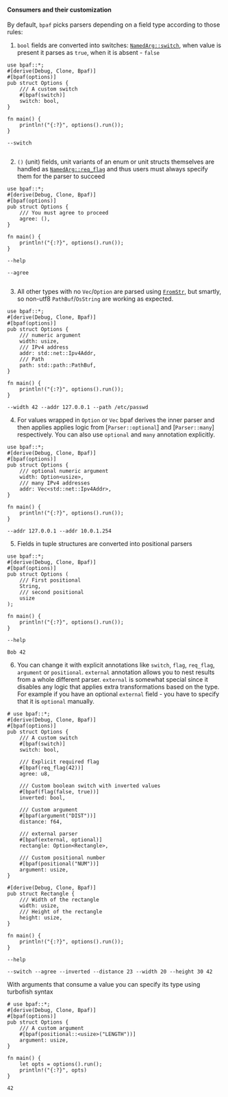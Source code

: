 #### Consumers and their customization

By default, `bpaf` picks parsers depending on a field type according to those rules:

1. `bool` fields are converted into switches: [`NamedArg::switch`](crate::parsers::NamedArg::switch), when
   value is present it parses as `true`, when it is absent - `false`

```rust,id:1
use bpaf::*;
#[derive(Debug, Clone, Bpaf)]
#[bpaf(options)]
pub struct Options {
    /// A custom switch
    #[bpaf(switch)]
    switch: bool,
}

fn main() {
    println!("{:?}", options().run());
}
```

```run,id:1
--switch
```

```run,id:1

```



2. `()` (unit) fields, unit variants of an enum or unit structs themselves are handled as
   [`NamedArg::req_flag`](crate::parsers::NamedArg::req_flag) and thus users must always specify
   them for the parser to succeed


```rust,id:2
use bpaf::*;
#[derive(Debug, Clone, Bpaf)]
#[bpaf(options)]
pub struct Options {
    /// You must agree to proceed
    agree: (),
}

fn main() {
    println!("{:?}", options().run());
}
```


```run,id:2
--help
```

```run,id:2
--agree
```

```run,id:2

```

3. All other types with no `Vec`/`Option` are parsed using [`FromStr`](std::str::FromStr), but
   smartly, so non-utf8 `PathBuf`/`OsString` are working as expected.

```rust,id:3
use bpaf::*;
#[derive(Debug, Clone, Bpaf)]
#[bpaf(options)]
pub struct Options {
    /// numeric argument
    width: usize,
    /// IPv4 address
    addr: std::net::Ipv4Addr,
    /// Path
    path: std::path::PathBuf,
}

fn main() {
    println!("{:?}", options().run());
}
```

```run,id:3
--width 42 --addr 127.0.0.1 --path /etc/passwd
```


4. For values wrapped in `Option` or `Vec` bpaf derives the inner parser and then applies
   applies logic from [`Parser::optional`] and [`Parser::many`] respectively. You can also
   use `optional` and `many` annotation explicitly.

```rust,id:4
use bpaf::*;
#[derive(Debug, Clone, Bpaf)]
#[bpaf(options)]
pub struct Options {
    /// optional numeric argument
    width: Option<usize>,
    /// many IPv4 addresses
    addr: Vec<std::net::Ipv4Addr>,
}

fn main() {
    println!("{:?}", options().run());
}
```

```run,id:4
--addr 127.0.0.1 --addr 10.0.1.254
```

5. Fields in tuple structures are converted into positional parsers


```rust,id:5
use bpaf::*;
#[derive(Debug, Clone, Bpaf)]
#[bpaf(options)]
pub struct Options (
    /// First positional
    String,
    /// second positional
    usize
);

fn main() {
    println!("{:?}", options().run());
}
```

```run,id:5
--help
```

```run,id:5
Bob 42
```

6. You can change it with explicit annotations like `switch`, `flag`, `req_flag`, `argument` or
   `positional`. `external` annotation allows you to nest results from a whole different
   parser. `external` is somewhat special since it disables any logic that applies extra
   transformations based on the type. For example if you have an optional `external` field -
   you have to specify that it is `optional` manually.

```rust,id:6
# use bpaf::*;
#[derive(Debug, Clone, Bpaf)]
#[bpaf(options)]
pub struct Options {
    /// A custom switch
    #[bpaf(switch)]
    switch: bool,

    /// Explicit required flag
    #[bpaf(req_flag(42))]
    agree: u8,

    /// Custom boolean switch with inverted values
    #[bpaf(flag(false, true))]
    inverted: bool,

    /// Custom argument
    #[bpaf(argument("DIST"))]
    distance: f64,

    /// external parser
    #[bpaf(external, optional)]
    rectangle: Option<Rectangle>,

    /// Custom positional number
    #[bpaf(positional("NUM"))]
    argument: usize,
}

#[derive(Debug, Clone, Bpaf)]
pub struct Rectangle {
    /// Width of the rectangle
    width: usize,
    /// Height of the rectangle
    height: usize,
}

fn main() {
    println!("{:?}", options().run());
}
```

```run,id:6
--help
```

```run,id:6
--switch --agree --inverted --distance 23 --width 20 --height 30 42
```

With arguments that consume a value you can specify its type using turbofish syntax

```rust,id:12
# use bpaf::*;
#[derive(Debug, Clone, Bpaf)]
#[bpaf(options)]
pub struct Options {
    /// A custom argument
    #[bpaf(positional::<usize>("LENGTH"))]
    argument: usize,
}

fn main() {
    let opts = options().run();
    println!("{:?}", opts)
}
```

```run,id:12
42
```
